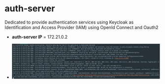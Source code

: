 # auth-server
Dedicated to provide authentication services using Keycloak as Identification and Access Provider (IAM) using OpenId Connect and Oauth2


- **auth-server IP** = 172.21.0.2

- ![img.png](img.png)